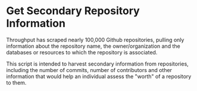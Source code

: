 # Get Secondary Repository Information

Throughput has scraped nearly 100,000 Github repositories, pulling only information about the repository name, the owner/organization and the databases or resources to which the repository is associated.

This script is intended to harvest secondary information from repositories, including the number of commits, number of contributors and other information that would help an individual assess the "worth" of a repository to them.


